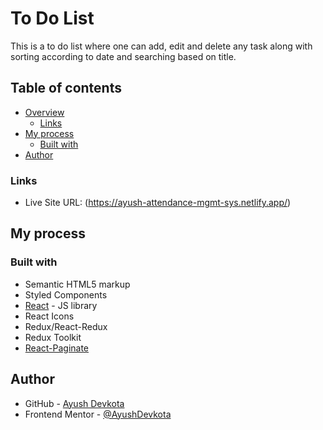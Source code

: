 # To Do List

This is a to do list where one can add, edit and delete any task along with sorting according to date and searching based on title.

## Table of contents

- [Overview](#overview)
  - [Links](#links)
- [My process](#my-process)
  - [Built with](#built-with)
- [Author](#author)

### Links

- Live Site URL: (https://ayush-attendance-mgmt-sys.netlify.app/)

## My process

### Built with

- Semantic HTML5 markup
- Styled Components
- [React](https://reactjs.org/) - JS library
- React Icons
- Redux/React-Redux
- Redux Toolkit
- [React-Paginate](https://www.npmjs.com/package/react-paginate)

## Author

- GitHub - [Ayush Devkota](https://github.com/AyushDevkota)
- Frontend Mentor - [@AyushDevkota](https://www.frontendmentor.io/profile/AyushDevkota)

